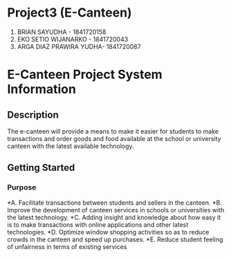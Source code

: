 # Project3  (E-Canteen)

1. BRIAN SAYUDHA - 1841720158
2. EKO SETIO WIJANARKO - 1841720043
3. ARGA DIAZ PRAWIRA YUDHA- 1841720087

# E-Canteen Project System Information

## Description

The e-canteen will provide a means to make it easier for students to make transactions and order goods and food available at the school or university canteen with the latest available technology. 

## Getting Started

### Purpose

*A.	Facilitate transactions between students and sellers in the canteen.
*B.	Improve the development of canteen services in schools or universities with the latest technology.
*C.	Adding insight and knowledge about how easy it is to make transactions with online applications and other latest technologies.
*D.	Optimize window shopping activities so as to reduce crowds in the canteen and speed up purchases.
*E.	Reduce student feeling of unfairness in terms of existing services


